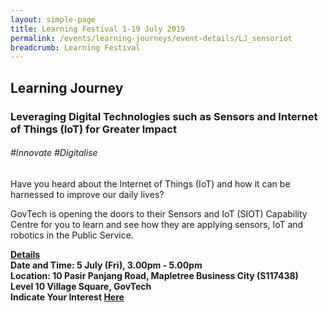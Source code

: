```yaml
---
layout: simple-page
title: Learning Festival 1-19 July 2019
permalink: /events/learning-journeys/event-details/LJ_sensoriot
breadcrumb: Learning Festival
---
```


## Learning Journey 
### Leveraging Digital Technologies such as Sensors and Internet of Things (IoT) for Greater Impact

###### _#Innovate #Digitalise_

Have you heard about the Internet of Things (IoT) and how it can be harnessed to improve our daily lives?

GovTech is opening the doors to their Sensors and IoT (SIOT) Capability Centre for you to learn and see how they are applying sensors, IoT and robotics in the Public Service.

<b><u>Details</u><br>
**Date and Time: 5 July (Fri), 3.00pm - 5.00pm** <br>
**Location: 10 Pasir Panjang Road, Mapletree Business City (S117438)<br>Level 10 Village Square, GovTech** <br>
**Indicate Your Interest [Here](https://www.eventbrite.sg/e/leveraging-digital-technologies-such-as-sensors-and-internet-of-things-iot-for-greater-impact-tickets-61990528339)** 

